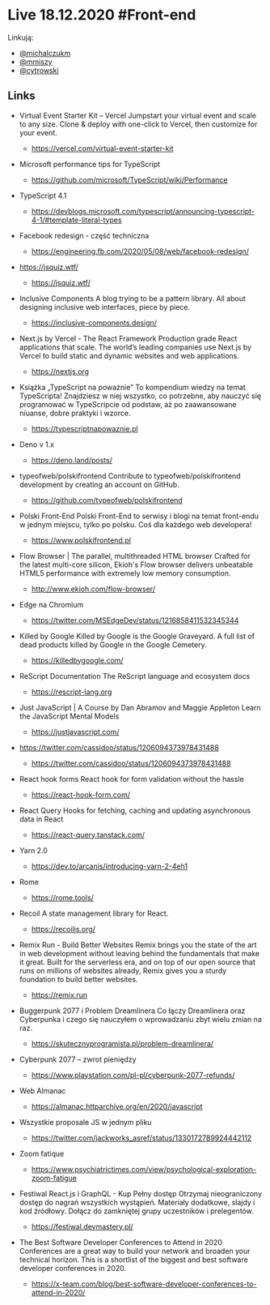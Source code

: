 # Live 18.12.2020 #Front-end

Linkują:

-   [@michalczukm](https://twitter.com/michalczukm)
-   [@mmiszy](https://twitter.com/mmiszy)
-   [@cytrowski](https://twitter.com/cytrowski)

## Links

-   Virtual Event Starter Kit – Vercel Jumpstart your virtual event and scale to any size. Clone &
    deploy with one-click to Vercel, then customize for your event.

    -   https://vercel.com/virtual-event-starter-kit

-   Microsoft performance tips for TypeScript
    -   https://github.com/microsoft/TypeScript/wiki/Performance
-   TypeScript 4.1
    -   https://devblogs.microsoft.com/typescript/announcing-typescript-4-1/#template-literal-types
-   Facebook redesign - część techniczna
    -   https://engineering.fb.com/2020/05/08/web/facebook-redesign/
-   https://jsquiz.wtf/
    -   https://jsquiz.wtf/
-   Inclusive Components A blog trying to be a pattern library. All about designing inclusive web
    interfaces, piece by piece.

    -   https://inclusive-components.design/

-   Next.js by Vercel - The React Framework Production grade React applications that scale. The
    world’s leading companies use Next.js by Vercel to build static and dynamic websites and web
    applications.

    -   https://nextjs.org

-   Książka „TypeScript na poważnie” To kompendium wiedzy na temat TypeScripta! Znajdziesz w niej
    wszystko, co potrzebne, aby nauczyć się programować w TypeScripcie od podstaw, aż po
    zaawansowane niuanse, dobre praktyki i wzorce.

    -   https://typescriptnapowaznie.pl

-   Deno v 1.x
    -   https://deno.land/posts/
-   typeofweb/polskifrontend Contribute to typeofweb/polskifrontend development by creating an
    account on GitHub.

    -   https://github.com/typeofweb/polskifrontend

-   Polski Front-End Polski Front-End to serwisy i blogi na temat front-endu w jednym miejscu, tylko
    po polsku. Coś dla każdego web developera!

    -   https://www.polskifrontend.pl

-   Flow Browser | The parallel, multithreaded HTML browser Crafted for the latest multi-core
    silicon, Ekioh's Flow browser delivers unbeatable HTML5 performance with extremely low memory
    consumption.

    -   http://www.ekioh.com/flow-browser/

-   Edge na Chromium
    -   https://twitter.com/MSEdgeDev/status/1216858411532345344
-   Killed by Google Killed by Google is the Google Graveyard. A full list of dead products killed
    by Google in the Google Cemetery.

    -   https://killedbygoogle.com/

-   ReScript Documentation The ReScript language and ecosystem docs

    -   https://rescript-lang.org

-   Just JavaScript | A Course by Dan Abramov and Maggie Appleton Learn the JavaScript Mental Models

    -   https://justjavascript.com/

-   https://twitter.com/cassidoo/status/1206094373978431488
    -   https://twitter.com/cassidoo/status/1206094373978431488
-   React hook forms React hook for form validation without the hassle

    -   https://react-hook-form.com/

-   React Query Hooks for fetching, caching and updating asynchronous data in React

    -   https://react-query.tanstack.com/

-   Yarn 2.0
    -   https://dev.to/arcanis/introducing-yarn-2-4eh1
-   Rome
    -   https://rome.tools/
-   Recoil A state management library for React.

    -   https://recoiljs.org/

-   Remix Run - Build Better Websites Remix brings you the state of the art in web development
    without leaving behind the fundamentals that make it great. Built for the serverless era, and on
    top of our open source that runs on millions of websites already, Remix gives you a sturdy
    foundation to build better websites.

    -   https://remix.run

-   Buggerpunk 2077 i Problem Dreamlinera Co łączy Dreamlinera oraz Cyberpunka i czego się nauczyłem
    o wprowadzaniu zbyt wielu zmian na raz.

    -   https://skutecznyprogramista.pl/problem-dreamlinera/

-   Cyberpunk 2077 – zwrot pieniędzy
    -   https://www.playstation.com/pl-pl/cyberpunk-2077-refunds/
-   Web Almanac
    -   https://almanac.httparchive.org/en/2020/javascript
-   Wszystkie proposale JS w jednym pliku
    -   https://twitter.com/jackworks_asref/status/1330172789924442112
-   Zoom fatique
    -   https://www.psychiatrictimes.com/view/psychological-exploration-zoom-fatigue
-   Festiwal React.js i GraphQL - Kup Pełny dostęp Otrzymaj nieograniczony dostęp do nagrań
    wszystkich wystąpień. Materiały dodatkowe, slajdy i kod źródłowy. Dołącz do zamkniętej grupy
    uczestników i prelegentów.

    -   https://festiwal.devmastery.pl/

-   The Best Software Developer Conferences to Attend in 2020 Conferences are a great way to build
    your network and broaden your technical horizon. This is a shortlist of the biggest and best
    software developer conferences in 2020.

    -   https://x-team.com/blog/best-software-developer-conferences-to-attend-in-2020/
